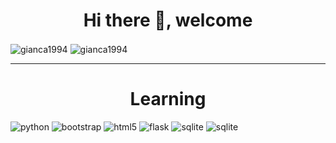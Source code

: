 
<h1 align="center">Hi there 👋, welcome</h1>
  
<p>
  <img align="center" src="https://github-readme-stats.vercel.app/api?username=gianca1994&show_icons=true&hide=stars,contribs&theme=vision-friendly-dark" alt="gianca1994" />
  <img align="center" src="https://github-readme-stats.vercel.app/api/top-langs/?username=gianca1994&layout=compact&hide=shell,css&theme=vision-friendly-dark" alt="gianca1994" />
</p>

****

<h1 align="center">Learning</h1>

<p>
  <img alt="python" src="https://img.shields.io/badge/python%20-%2314354C.svg?&style=for-the-badge&logo=python&logoColor=white" />
  <img alt="bootstrap" src="https://img.shields.io/badge/bootstrap%20-%23563D7C.svg?&style=for-the-badge&logo=bootstrap&logoColor=white" />
  <img alt="html5" src="https://img.shields.io/badge/html5%20-%23E34F26.svg?&style=for-the-badge&logo=html5&logoColor=white" />
  <img alt="flask" src="https://img.shields.io/badge/flask%20-%23000.svg?&style=for-the-badge&logo=flask&logoColor=white" />
  <img alt="sqlite" src="https://img.shields.io/badge/sqlite-%2307405e.svg?&style=for-the-badge&logo=sqlite&logoColor=white" />
  <img alt="sqlite" src="https://img.shields.io/badge/sqlite-%2307405e.svg?&style=for-the-badge&logo=sqlite&logoColor=white" />
</p>

